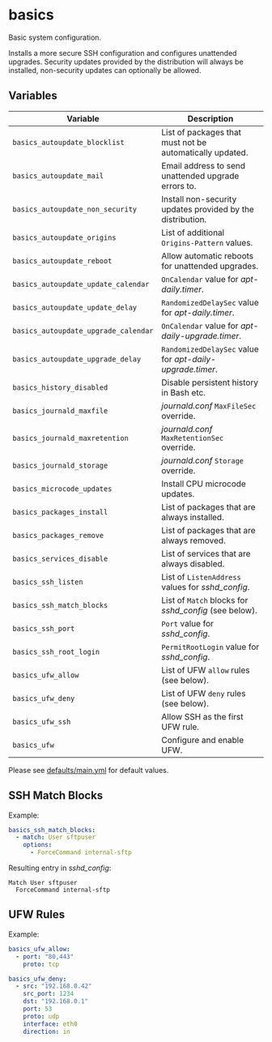 # basics

Basic system configuration.

Installs a more secure SSH configuration and configures unattended upgrades.
Security updates provided by the distribution will always be installed,
non-security updates can optionally be allowed.

## Variables

| Variable | Description |
| --- | --- |
| `basics_autoupdate_blocklist` | List of packages that must not be automatically updated. |
| `basics_autoupdate_mail` | Email address to send unattended upgrade errors to. |
| `basics_autoupdate_non_security` | Install non-security updates provided by the distribution. |
| `basics_autoupdate_origins` | List of additional `Origins-Pattern` values. |
| `basics_autoupdate_reboot` | Allow automatic reboots for unattended upgrades. |
| `basics_autoupdate_update_calendar` | `OnCalendar` value for *apt-daily.timer*. |
| `basics_autoupdate_update_delay` | `RandomizedDelaySec` value for *apt-daily.timer*. |
| `basics_autoupdate_upgrade_calendar` | `OnCalendar` value for *apt-daily-upgrade.timer*. |
| `basics_autoupdate_upgrade_delay` | `RandomizedDelaySec` value for *apt-daily-upgrade.timer*. |
| `basics_history_disabled` | Disable persistent history in Bash etc. |
| `basics_journald_maxfile` | *journald.conf* `MaxFileSec` override. |
| `basics_journald_maxretention` | *journald.conf* `MaxRetentionSec` override. |
| `basics_journald_storage` | *journald.conf* `Storage` override. |
| `basics_microcode_updates` | Install CPU microcode updates. |
| `basics_packages_install` | List of packages that are always installed. |
| `basics_packages_remove` | List of packages that are always removed. |
| `basics_services_disable` | List of services that are always disabled. |
| `basics_ssh_listen` | List of `ListenAddress` values for *sshd_config*. |
| `basics_ssh_match_blocks` | List of `Match` blocks for *sshd_config* (see below). |
| `basics_ssh_port` | `Port` value for *sshd_config*. |
| `basics_ssh_root_login` | `PermitRootLogin` value for *sshd_config*. |
| `basics_ufw_allow` | List of UFW `allow` rules (see below). |
| `basics_ufw_deny` | List of UFW `deny` rules (see below). |
| `basics_ufw_ssh` | Allow SSH as the first UFW rule. |
| `basics_ufw` | Configure and enable UFW. |

Please see [defaults/main.yml](defaults/main.yml) for default values.

## SSH Match Blocks

Example:

```yaml
basics_ssh_match_blocks:
  - match: User sftpuser
    options:
      - ForceCommand internal-sftp
```

Resulting entry in *sshd_config*:

```
Match User sftpuser
  ForceCommand internal-sftp
```

## UFW Rules

Example:

```yaml
basics_ufw_allow:
  - port: "80,443"
    proto: tcp

basics_ufw_deny:
  - src: "192.168.0.42"
    src_port: 1234
    dst: "192.168.0.1"
    port: 53
    proto: udp
    interface: eth0
    direction: in
```
